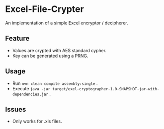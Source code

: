 # Excel-File-Crypter

An implementation of a simple Excel encryptor / decipherer.

## Feature

- Values are crypted with AES standard cypher.
- Key can be generated using a PRNG.

## Usage

- Run `mvn clean compile assembly:single` .
- Execute `java -jar target/exel-cryptographer-1.0-SNAPSHOT-jar-with-dependencies.jar` .

##  Issues

- Only works for .xls files.
